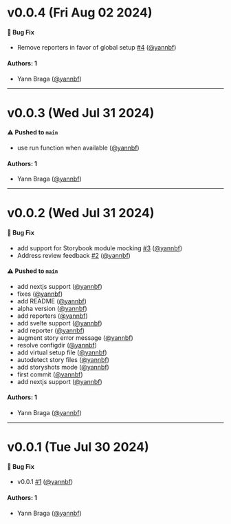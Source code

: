 # v0.0.4 (Fri Aug 02 2024)

#### 🐛 Bug Fix

- Remove reporters in favor of global setup [#4](https://github.com/storybookjs/vitest-plugin/pull/4) ([@yannbf](https://github.com/yannbf))

#### Authors: 1

- Yann Braga ([@yannbf](https://github.com/yannbf))

---

# v0.0.3 (Wed Jul 31 2024)

#### ⚠️ Pushed to `main`

- use run function when available ([@yannbf](https://github.com/yannbf))

#### Authors: 1

- Yann Braga ([@yannbf](https://github.com/yannbf))

---

# v0.0.2 (Wed Jul 31 2024)

#### 🐛 Bug Fix

- add support for Storybook module mocking [#3](https://github.com/storybookjs/vitest-plugin/pull/3) ([@yannbf](https://github.com/yannbf))
- Address review feedback [#2](https://github.com/storybookjs/vitest-plugin/pull/2) ([@yannbf](https://github.com/yannbf))

#### ⚠️ Pushed to `main`

- add nextjs support ([@yannbf](https://github.com/yannbf))
- fixes ([@yannbf](https://github.com/yannbf))
- add README ([@yannbf](https://github.com/yannbf))
- alpha version ([@yannbf](https://github.com/yannbf))
- add reporters ([@yannbf](https://github.com/yannbf))
- add svelte support ([@yannbf](https://github.com/yannbf))
- add reporter ([@yannbf](https://github.com/yannbf))
- augment story error message ([@yannbf](https://github.com/yannbf))
- resolve configdir ([@yannbf](https://github.com/yannbf))
- add virtual setup file ([@yannbf](https://github.com/yannbf))
- autodetect story files ([@yannbf](https://github.com/yannbf))
- add storyshots mode ([@yannbf](https://github.com/yannbf))
- first commit ([@yannbf](https://github.com/yannbf))
- add nextjs support ([@yannbf](https://github.com/yannbf))

#### Authors: 1

- Yann Braga ([@yannbf](https://github.com/yannbf))

---

# v0.0.1 (Tue Jul 30 2024)

#### 🐛 Bug Fix

- v0.0.1 [#1](https://github.com/storybookjs/vitest-plugin/pull/1) ([@yannbf](https://github.com/yannbf))

#### Authors: 1

- Yann Braga ([@yannbf](https://github.com/yannbf))
